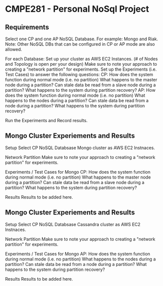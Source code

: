 # CMPE281 - Personal NoSql Project

## Requirements 

Select one CP and one AP NoSQL Database.  For example:  Mongo and Riak.
Note: Other NoSQL DBs that can be configured in CP or AP mode are also allowed.

For each Database:
	Set up your cluster as AWS EC2 Instances.  (# of Nodes and Topology is open per your design)
	Make sure to note your approach to creating a "network partition" for experiments.
	Set up the Experiments (i.e. Test Cases) to answer the following questions:
	CP:
		How does the system function during normal mode (i.e. no partition)
		What happens to the master node during a partition? 
		Can stale data be read from a slave node during a partition?
		What happens to the system during partition recovery?
	AP:
		How does the system function during normal mode (i.e. no partition)
		What happens to the nodes during a partition? 
		Can stale data be read from a node during a partition?
		What happens to the system during partition recovery?

Run the Experiments and Record results.

## Mongo Cluster Experiements and Results

Setup
	Select CP NoSQL Databsase Mongo cluster as AWS EC2 Instnaces. 

Network Partition
	Make sure to note your approach to creating a "network partition" for experiments.

Experiments / Test Cases for Mongo
	CP:
		How does the system function during normal mode (i.e. no partition)
		What happens to the master node during a partition? 
		Can stale data be read from a slave node during a partition?
		What happens to the system during partition recovery?

Results
	Results to be added here.

## Mongo Cluster Experiements and Results

Setup
	Select CP NoSQL Databsase Cassandra cluster as AWS EC2 Instnaces. 

Network Partition
	Make sure to note your approach to creating a "network partition" for experiments.

Experiments / Test Cases for Mongo
	AP:
		How does the system function during normal mode (i.e. no partition)
		What happens to the nodes during a partition? 
		Can stale data be read from a node during a partition?
		What happens to the system during partition recovery?

Results
	Results to be added here.
